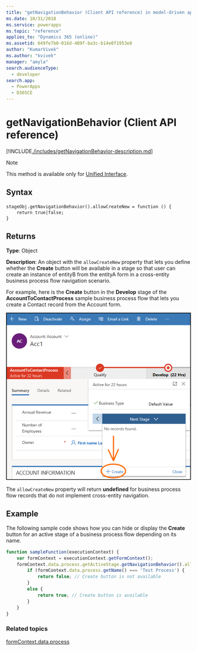 ```yaml
---
title: "getNavigationBehavior (Client API reference) in model-driven apps| MicrosoftDocs"
ms.date: 10/31/2018    
ms.service: powerapps
ms.topic: "reference"
applies_to: "Dynamics 365 (online)"
ms.assetid: 649fe7b0-016d-409f-ba3c-b14e0f1953e0
author: "KumarVivek"
ms.author: "kvivek"
manager: "amyla"
search.audienceType: 
  - developer
search.app: 
  - PowerApps
  - D365CE
---
```

# getNavigationBehavior (Client API reference)



[!INCLUDE[./includes/getNavigationBehavior-description.md](./includes/getNavigationBehavior-description.md)]

> [!NOTE]
> This method is available only for [Unified Interface](/dynamics365/get-started/whats-new/customer-engagement/new-in-version-9#unified-interface-framework-for-new-apps). 

## Syntax

```
stageObj.getNavigationBehavior().allowCreateNew = function () {
    return true|false;
}
```

## Returns

**Type**: Object 

**Description**: An object with the `allowCreateNew` property that lets you define whether the **Create** button will be available in a stage so that user can create an instance of entityB from the entityA form in a cross-entity business process flow navigation scenario. 

For example, here is the **Create** button in the **Develop** stage of the **AccountToContactProcess** sample business process flow that lets you create a Contact record from the Account form.

![](../../../../media/clientapi_getNavigationBehavior.png)

The `allowCreateNew` property will return **undefined** for business process flow records that do not implement cross-entity navigation.

## Example

The following sample code shows how you can hide or display the **Create** button for an active stage of a business process flow depending on its name.

```JavaScript
function sampleFunction(executionContext) {
    var formContext = executionContext.getFormContext();
    formContext.data.process.getActiveStage.getNavigationBehavior().allowCreateNew = function () {
        if (formContext.data.process.getName() === 'Test Process') {
            return false; // Create button is not available
        }
        else {
            return true; // Create button is available
        }
    }
}
```

### Related topics
 
[formContext.data.process](../../formContext-data-process.md)

